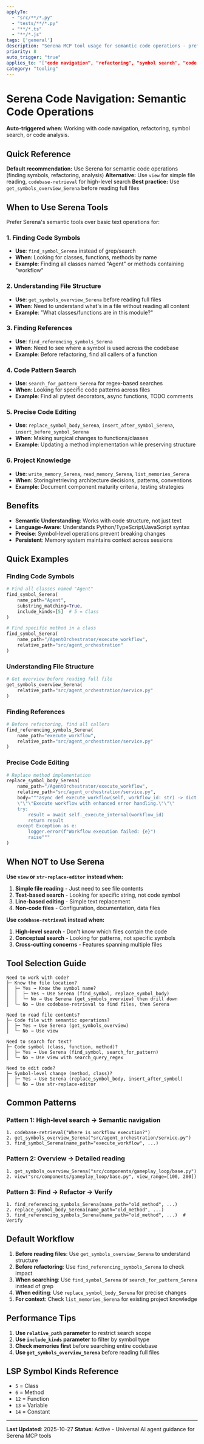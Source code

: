 ```yaml
---
applyTo:
  - "src/**/*.py"
  - "tests/**/*.py"
  - "**/*.ts"
  - "**/*.js"
tags: ['general']
description: "Serena MCP tool usage for semantic code operations - prefer over text-based tools"
priority: 8
auto_trigger: "true"
applies_to: "["code navigation", "refactoring", "symbol search", "code analysis", "serena", "find symbol", "code editing"]"
category: "tooling"
---
```


# Serena Code Navigation: Semantic Code Operations

**Auto-triggered when**: Working with code navigation, refactoring, symbol search, or code analysis.

## Quick Reference

**Default recommendation:** Use Serena for semantic code operations (finding symbols, refactoring, analysis)
**Alternative:** Use `view` for simple file reading, `codebase-retrieval` for high-level search
**Best practice:** Use `get_symbols_overview_Serena` before reading full files

## When to Use Serena Tools

Prefer Serena's semantic tools over basic text operations for:

### 1. Finding Code Symbols
- **Use**: `find_symbol_Serena` instead of grep/search
- **When**: Looking for classes, functions, methods by name
- **Example**: Finding all classes named "Agent" or methods containing "workflow"

### 2. Understanding File Structure
- **Use**: `get_symbols_overview_Serena` before reading full files
- **When**: Need to understand what's in a file without reading all content
- **Example**: "What classes/functions are in this module?"

### 3. Finding References
- **Use**: `find_referencing_symbols_Serena`
- **When**: Need to see where a symbol is used across the codebase
- **Example**: Before refactoring, find all callers of a function

### 4. Code Pattern Search
- **Use**: `search_for_pattern_Serena` for regex-based searches
- **When**: Looking for specific code patterns across files
- **Example**: Find all pytest decorators, async functions, TODO comments

### 5. Precise Code Editing
- **Use**: `replace_symbol_body_Serena`, `insert_after_symbol_Serena`, `insert_before_symbol_Serena`
- **When**: Making surgical changes to functions/classes
- **Example**: Updating a method implementation while preserving structure

### 6. Project Knowledge
- **Use**: `write_memory_Serena`, `read_memory_Serena`, `list_memories_Serena`
- **When**: Storing/retrieving architecture decisions, patterns, conventions
- **Example**: Document component maturity criteria, testing strategies

## Benefits

- **Semantic Understanding**: Works with code structure, not just text
- **Language-Aware**: Understands Python/TypeScript/JavaScript syntax
- **Precise**: Symbol-level operations prevent breaking changes
- **Persistent**: Memory system maintains context across sessions

## Quick Examples

### Finding Code Symbols
```python
# Find all classes named "Agent"
find_symbol_Serena(
    name_path="Agent",
    substring_matching=True,
    include_kinds=[5]  # 5 = Class
)

# Find specific method in a class
find_symbol_Serena(
    name_path="/AgentOrchestrator/execute_workflow",
    relative_path="src/agent_orchestration"
)
```

### Understanding File Structure
```python
# Get overview before reading full file
get_symbols_overview_Serena(
    relative_path="src/agent_orchestration/service.py"
)
```

### Finding References
```python
# Before refactoring, find all callers
find_referencing_symbols_Serena(
    name_path="execute_workflow",
    relative_path="src/agent_orchestration/service.py"
)
```

### Precise Code Editing
```python
# Replace method implementation
replace_symbol_body_Serena(
    name_path="/AgentOrchestrator/execute_workflow",
    relative_path="src/agent_orchestration/service.py",
    body="""async def execute_workflow(self, workflow_id: str) -> dict:
    \"\"\"Execute workflow with enhanced error handling.\"\"\"
    try:
        result = await self._execute_internal(workflow_id)
        return result
    except Exception as e:
        logger.error(f"Workflow execution failed: {e}")
        raise"""
)
```

## When NOT to Use Serena

**Use `view` or `str-replace-editor` instead when:**
1. **Simple file reading** - Just need to see file contents
2. **Text-based search** - Looking for specific string, not code symbol
3. **Line-based editing** - Simple text replacement
4. **Non-code files** - Configuration, documentation, data files

**Use `codebase-retrieval` instead when:**
1. **High-level search** - Don't know which files contain the code
2. **Conceptual search** - Looking for patterns, not specific symbols
3. **Cross-cutting concerns** - Features spanning multiple files

## Tool Selection Guide

```
Need to work with code?
├─ Know the file location?
│  ├─ Yes → Know the symbol name?
│  │  ├─ Yes → Use Serena (find_symbol, replace_symbol_body)
│  │  └─ No → Use Serena (get_symbols_overview) then drill down
│  └─ No → Use codebase-retrieval to find files, then Serena

Need to read file contents?
├─ Code file with semantic operations?
│  ├─ Yes → Use Serena (get_symbols_overview)
│  └─ No → Use view

Need to search for text?
├─ Code symbol (class, function, method)?
│  ├─ Yes → Use Serena (find_symbol, search_for_pattern)
│  └─ No → Use view with search_query_regex

Need to edit code?
├─ Symbol-level change (method, class)?
│  ├─ Yes → Use Serena (replace_symbol_body, insert_after_symbol)
│  └─ No → Use str-replace-editor
```

## Common Patterns

### Pattern 1: High-level search → Semantic navigation
```
1. codebase-retrieval("Where is workflow execution?")
2. get_symbols_overview_Serena("src/agent_orchestration/service.py")
3. find_symbol_Serena(name_path="execute_workflow", ...)
```

### Pattern 2: Overview → Detailed reading
```
1. get_symbols_overview_Serena("src/components/gameplay_loop/base.py")
2. view("src/components/gameplay_loop/base.py", view_range=[100, 200])
```

### Pattern 3: Find → Refactor → Verify
```
1. find_referencing_symbols_Serena(name_path="old_method", ...)
2. replace_symbol_body_Serena(name_path="old_method", ...)
3. find_referencing_symbols_Serena(name_path="old_method", ...)  # Verify
```

## Default Workflow

1. **Before reading files**: Use `get_symbols_overview_Serena` to understand structure
2. **Before refactoring**: Use `find_referencing_symbols_Serena` to check impact
3. **When searching**: Use `find_symbol_Serena` or `search_for_pattern_Serena` instead of grep
4. **When editing**: Use `replace_symbol_body_Serena` for precise changes
5. **For context**: Check `list_memories_Serena` for existing project knowledge

## Performance Tips

1. **Use `relative_path` parameter** to restrict search scope
2. **Use `include_kinds` parameter** to filter by symbol type
3. **Check memories first** before searching entire codebase
4. **Use `get_symbols_overview_Serena`** before reading full files

## LSP Symbol Kinds Reference

- `5` = Class
- `6` = Method
- `12` = Function
- `13` = Variable
- `14` = Constant

---

**Last Updated**: 2025-10-27
**Status**: Active - Universal AI agent guidance for Serena MCP tools
